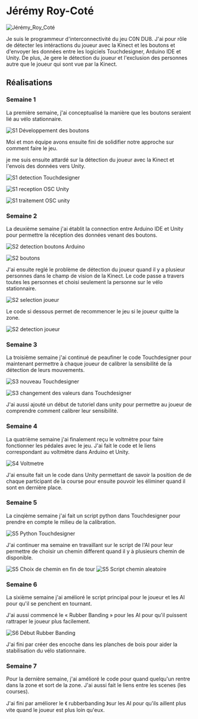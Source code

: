 # Jérémy Roy-Coté

 ![Jérémy_Roy_Coté](../img/jeremy_roy-cote.webp)

Je suis le programmeur d'interconnectivité du jeu C0N DU8. J'ai pour rôle de détecter les intéractions du joueur avec la Kinect et les boutons et d'envoyer les données entre les logiciels Touchdesigner, Arduino IDE et Unity. De plus, Je gere le détection du joueur et l'exclusion des personnes autre que le joueur qui sont vue par la Kinect.

 ## Réalisations

### Semaine 1

La première semaine, j'ai conceptualisé la manière que les boutons seraient lié au vélo stationnaire.

![S1 Développement des boutons](./img/Semaine_1_conception_Boutons.webp)

Moi et mon équipe avons ensuite fini de solidifier notre approche sur comment faire le jeu.

je me suis ensuite attardé sur la détection du joueur avec la Kinect et l'envois des données vers Unity.

![S1 detection Touchdesigner](./img/Semaine_1-Touchdesigner.webp)

![S1 reception OSC Unity](./img/Semaine_1_Unity_Reception_OSC_Basique.webp)

![S1 traitement OSC unity](./img/Semaine_1_Unity_Traitement_OSC.webp)

### Semaine 2

La deuxième semaine j'ai établit la connection entre Arduino IDE et Unity pour permettre la réception des données venant des boutons.

![S2 detection boutons Arduino](./img/Semaine_2_Arduino_Bouton.webp)

![S2 boutons](./img/Semaine_2_Boutons.webp)

J'ai ensuite reglé le problème de détection du joueur quand il y a plusieur personnes dans le champ de vision de la Kinect. Le code passe a travers toutes les personnes et choisi seulement la personne sur le vélo stationnaire.

![S2 selection joueur](./img/Semaine_2_Touchdesigner_Selection_Joueur.webp)

Le code si dessous permet de recommencer le jeu si le joueur quitte la zone.

![S2 detection joueur](./img/Semaine_2_Unity_Detection_Joueur.webp)


### Semaine 3

La troisième semaine j'ai continué de peaufiner le code Touchdesigner pour maintenant permettre à chaque joueur de calibrer la sensibilité de la détection de leurs mouvements.

![S3 nouveau Touchdesigner](./img/Semaine_3_Touchdesigner.webp)

![S3 changement des valeurs dans Touchdesigner](./img/Semaine_3_Touchdesigner_Calibration.webp)

J'ai aussi ajouté un début de tutoriel dans unity pour permettre au joueur de comprendre comment calibrer leur sensibilité.

### Semaine 4

La quatrième semaine j'ai finalement reçu le voltmètre pour faire fonctionner les pédales avec le jeu. J'ai fait le code et le liens correspondant au voltmètre dans Arduino et Unity. 

![S4 Voltmetre](./img/Semaine_4_Voltmetre.wepb)

J'ai ensuite fait un le code dans Unity permettant de savoir la position de de chaque participant de la course pour ensuite pouvoir les éliminer quand il sont en dernière place.

### Semaine 5

La cinqième semaine j'ai fait un script python dans Touchdesigner pour prendre en compte le milieu de la calibration.

![S5 Python Touchdesigner](./img/Semaine_5_Touchdesigner_Python_Scaling.webp)

J'ai continuer ma semaine en travaillant sur le script de l'AI pour leur permettre de choisir un chemin different quand il y à plusieurs chemin de disponible.

![S5 Choix de chemin en fin de tour](./img/Semaine_5_Chemin_Aleatoire_Fin_Tour.webp)
![S5 Script chemin aleatoire](./img/Semaine_5_Chemin_Aleatoire.webp)

### Semaine 6

La sixième semaine j'ai amélioré le script principal pour le joueur et les AI pour qu'il se penchent en tournant.

J'ai aussi commencé le « Rubber Banding » pour les AI pour qu'il puissent rattraper le joueur plus facilement.

![S6 Début Rubber Banding](./img/Semaine_6_Unity_Rubber_Banding.webp)

J'ai fini par créer des encoche dans les planches de bois pour aider la stabilisation du vélo stationnaire.

### Semaine 7

Pour la dernière semaine, j'ai amélioré le code pour quand quelqu'un rentre dans la zone et sort de la zone. J'ai aussi fait le liens entre les scenes (les courses).

J'ai fini par améliorer le 《 rubberbanding 》sur les AI pour qu'ils aillent plus vite quand le joueur est plus loin qu'eux.